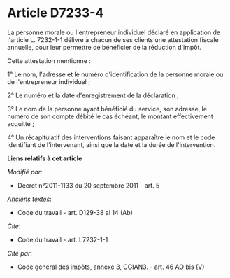 # Article D7233-4

La personne morale ou l'entrepreneur individuel déclaré en application de l'article L. 7232-1-1 délivre à chacun de ses
clients une attestation fiscale annuelle, pour leur permettre de bénéficier de la réduction d'impôt. 

Cette attestation mentionne : 

1° Le nom, l'adresse et le numéro d'identification de la personne morale ou de l'entrepreneur individuel ; 

2° Le numéro et la date d'enregistrement de la déclaration ; 

3° Le nom de la personne ayant bénéficié du service, son adresse, le numéro de son compte débité le cas échéant, le montant
effectivement acquitté ; 

4° Un récapitulatif des interventions faisant apparaître le nom et le code identifiant de l'intervenant, ainsi que la date et
la durée de l'intervention.

**Liens relatifs à cet article**

_Modifié par_:

  - Décret n°2011-1133 du 20 septembre 2011 - art. 5

_Anciens textes_:

  - Code du travail - art. D129-38 al 14 (Ab)

_Cite_:

  - Code du travail - art. L7232-1-1

_Cité par_:

  - Code général des impôts, annexe 3, CGIAN3. - art. 46 AO bis (V)
